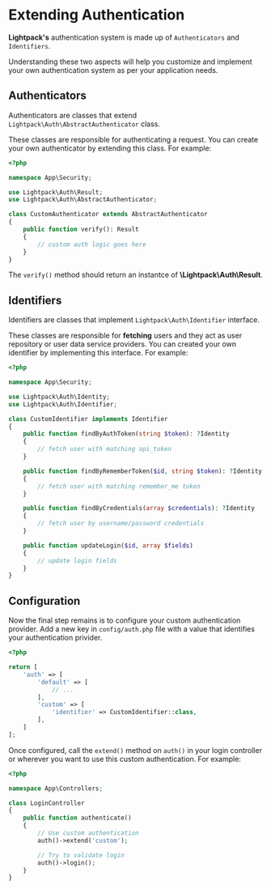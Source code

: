 # Extending Authentication

**Lightpack's** authentication system is made up of `Authenticators` and `Identifiers`. 

Understanding these two aspects will help you customize and implement your own authentication system as per your application needs. 

## Authenticators

Authenticators are classes that extend `Lightpack\Auth\AbstractAuthenticator` class. 

These classes are responsible for authenticating a request. You can create your own authenticator by extending this class. For example:

```php
<?php

namespace App\Security;

use Lightpack\Auth\Result;
use Lightpack\Auth\AbstractAuthenticator;

class CustomAuthenticator extends AbstractAuthenticator
{
    public function verify(): Result
    {
        // custom auth logic goes here
    }
}
```

The `verify()` method should return an instantce of **\Lightpack\Auth\Result**. 

## Identifiers

Identifiers are classes that implement `Lightpack\Auth\Identifier` interface.

These classes are responsible for **fetching** users and they act as user repository or user data service providers. You can created your own identifier by implementing this interface. For example:

```php
<?php

namespace App\Security;

use Lightpack\Auth\Identity;
use Lightpack\Auth\Identifier;

class CustomIdentifier implements Identifier
{
    public function findByAuthToken(string $token): ?Identity
    {
        // fetch user with matching api_token
    }

    public function findByRememberToken($id, string $token): ?Identity
    {
        // fetch user with matching remember_me token
    }

    public function findByCredentials(array $credentials): ?Identity
    {
        // fetch user by username/password credentials
    }

    public function updateLogin($id, array $fields)
    {
        // update login fields 
    }
}
```

## Configuration

Now the final step remains is to configure your custom authentication provider. Add a new key in `config/auth.php` file
with a value that identifies your authentication privider.

```php
<?php

return [
    'auth' => [
        'default' => [
            // ...
        ],
        'custom' => [
            'identifier' => CustomIdentifier::class,
        ],
    ]
];
```

Once configured, call the `extend()` method on `auth()` in your login controller or wherever you want to use this custom authentication. For example:

```php
<?php 

namespace App\Controllers;

class LoginController
{
    public function authenticate()
    {
        // Use custom authentication
        auth()->extend('custom');

        // Try to validate login
        auth()->login();
    }
}
```